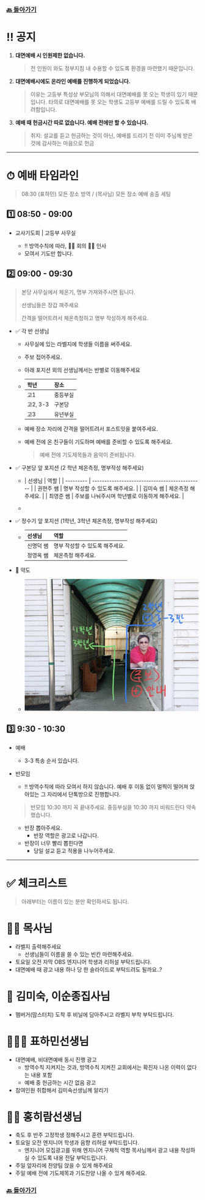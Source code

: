 ### [🔙 돌아가기](https://pyohamen.github.io/README.html)

# ‼️ 공지

1. **대면예배 시 인원제한 없습니다.**

   > 전 인원이 와도 정부지침 내 수용할 수 있도록 환경을 마련했기 때문입니다.

2. **대면예배시에도 온라인 예배를 진행하게 되었습니다.**

   > 이유는 고등부 특성상 부모님의 의해서 대면예배를 못 오는 학생이 있기 때문입니다. 타의로 대면예배를 못 오는 학생도 고등부 예배를 드릴 수 있도록 배려함입니다.

3. **예배 때 헌금시간 따로 없습니다. 예배 전에만 할 수 있습니다.**

   > 취지: 설교를 듣고 헌금하는 것이 아닌, 예배를 드리기 전 이미 주님께 받은 것에 감사하는 마음으로 헌금

---



# ⏱ 예배 타임라인

> 08:30 (표하민) 모든 장소 방역 / (목사님) 모든 장소 예배 송출 세팅

## 1️⃣ 08:50 - 09:00

- 교사기도회 | 고등부 사무실

  - ‼️ 방역수칙에 따라, 🙅‍♂️ 회의 🙅‍♂️ 인사
  - 모여서 기도만 합니다.
  
  

## 2️⃣ 09:00 - 09:30

> 본당 사무실에서 체온기, 명부 가져와주시면 됩니다.
>
> 선생님들은 장갑 껴주세요
>
> 간격을 떨어트려서  체온측정하고 명부 작성하게 해주세요.

- ✅ 각 반 선생님

  - 사무실에 있는 라벨지에 학생들 이름을 써주세요.

  - 주보 접어주세요.

  - 아래 포지션 외의 선생님께서는 반별로 이동해주세요

  - | 학년     | 장소     |
    | -------- | -------- |
    | 고1      | 중등부실 |
    | 고2, 3-3 | 구본당   |
    | 고3      | 유년부실 |

  - 예배 장소 자리에 간격을 떨어트려서 포스트잇을 붙여주세요.

  - 예배 전에 온 친구들이 기도하며 예배를 준비할 수 있도록 해주세요.

    > 예배 전에 기도제목들과 음악이 준비됩니다.

  

- ✅  구본당 앞 포지션 (2 학년 체온측정, 명부작성 해주세요)

  - | 선생님    | 역할                                          |
  | --------- | --------------------------------------------- |
    | 권현주 쌤 | 명부 작성할 수 있도록 해주세요.               |
  | 김미숙 쌤 | 체온측정 해주세요.                            |
    | 최영준 쌤 | 주보를 나눠주시며 학년별로 이동하게 해주세요. |
  
  - 

    
  
- ✅ 정수기 앞 포지션 (1학년, 3학년 체온측정, 명부작성 해주세요)

  - | 선생님    | 역할                            |
    | --------- | ------------------------------- |
    | 신명덕 쌤 | 명부 작성할 수 있도록 해주세요. |
    | 정영옥 쌤 | 체온측정 해주세요.              |




- 📸 약도
  - ![choi](img/choi.jpg)





## 3️⃣ 9:30 - 10:30

- 예배

  - 3-3 특송 순서 있습니다.

- 반모임

  - ‼️ 방역수칙에 따라 모여서 하지 않습니다. 예배 후 이동 없이 멀찍이 떨어져 앉아있는 그 자리에서 단톡방으로 진행합니다.

  > 반모임 10:30 까지 꼭 끝내주세요. 중등부실을 10:30 까지 비워드린다 약속했습니다.

  - 반장 뽑아주세요.
    - 반장 역할은 광고로 나갑니다.
  - 반장이 너무 빨리 뽑힌다면
    - 당일 설교 듣고 적용을 나누어주세요.



---



# ✅ 체크리스트

> 아래부터는 이름이 있는 분만 확인하셔도 됩니다.



# 👨‍💼 목사님

- 라벨지 출력해주세요
  - 선생님들이 이름을 쓸 수 있는 빈칸 마련해주세요.
- 토요일 오전 자막 OBS 엔지니어 학생과 리허설 부탁드립니다.
- 대면예배 때 광고 내용 하나 당 한 슬라이드로 부탁드려도 될까요..?



# 🙏 김미숙, 이순종집사님

- 햄버거(맘스터치) 도착 후 비닐에 담아주시고 라벨지 부착 부탁드립니다.



# 🧑🏻‍💻 표하민선생님

- 대면예배, 비대면예배 동시 진행 광고
  - 방역수칙 지켜지는 것과, 방역수칙 지켜진 교회에서는 확진자 나온 이력이 없다는 내용 포함
  - 예배 중 헌금하는 시간 없음 광고
- 참여인원 취합해서 김미숙선생님께 알리기



# 👨‍🏫 홍히람선생님

- 축도 후 반주 고정학생 정해주시고 훈련 부탁드립니다.
- 토요일 오전 엔지니어 학생과 음향 리허설 부탁드립니다.
  - 엔지니어 모집광고를 위해 엔지니어 구체적 역할 목사님께서 광고 내용 작성하실 수 있도록 내용 전달 부탁드립니다.
- 주일 앞자리에 찬양팀 앉을 수 있게 해주세요
- 주일 예배 전에 기도제목과 기도찬양 나올 수 있게 해주세요.



### [🔙 돌아가기](https://pyohamen.github.io/README.html)

